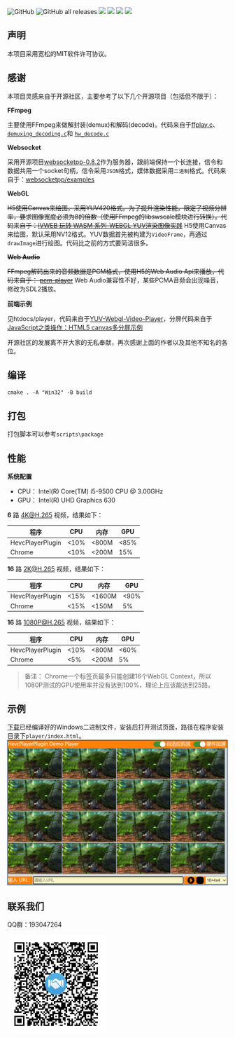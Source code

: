 ![GitHub](https://img.shields.io/github/license/HevcPlayerPlugin/HevcPlayerPlugin)
![GitHub all releases](https://img.shields.io/github/downloads/HevcPlayerPlugin/HevcPlayerPlugin/total)
[![](https://img.shields.io/badge/language-c++-red.svg)](https://en.cppreference.com/)
[![](https://img.shields.io/badge/platform-windows-blue.svg)](https://github.com/HevcPlayerPlugin/HevcPlayerPlugin)
[![](https://img.shields.io/badge/PRs-welcome-yellow.svg)](https://github.com/HevcPlayerPlugin/HevcPlayerPlugin/pulls)
[![](https://github.com/ZLMediaKit/ZLMediaKit/actions/workflows/windows.yml/badge.svg)](https://github.com/HevcPlayerPlugin/HevcPlayerPlugin)
## 声明
本项目采用宽松的MIT软件许可协议。

## 感谢
本项目灵感来自于开源社区，主要参考了以下几个开源项目（包括但不限于）：

**FFmpeg**

主要使用FFmpeg来做解封装(demux)和解码(decode)。代码来自于[ffplay.c](https://ffmpeg.org/doxygen/trunk/ffplay_8c_source.html)、[`demuxing_decoding.c`](https://ffmpeg.org/doxygen/trunk/demuxing_decoding_8c-example.html)和 [`hw_decode.c`](https://ffmpeg.org/doxygen/trunk/hw_decode_8c-example.html)

**Websocket**

采用开源项目[websocketpp-0.8.2](https://github.com/zaphoyd/websocketpp)作为服务器，跟前端保持一个长连接，信令和数据共用一个socket句柄，信令采用`JSON`格式，媒体数据采用`二进制`格式。代码来自于：[websocketpp/examples](https://github.com/zaphoyd/websocketpp/tree/master/examples)

**WebGL**

~~H5使用Canvas来绘图，采用YUV420格式。为了提升渲染性能，限定了视频分辨率，要求图像宽度必须为8的倍数（使用FFmpeg的libswscale模块进行转换）。代码来自于：[IVWEB 玩转 WASM 系列-WEBGL YUV渲染图像实践](https://juejin.cn/post/6844904008054751246)~~
H5使用Canvas来绘图，默认采用NV12格式。YUV数据首先被构建为`VideoFrame`，再通过`drawImage`进行绘图。代码比之前的方式要简洁很多。

~~**Web Audio**~~

~~FFmpeg解码出来的音频数据是PCM格式，使用H5的Web Audio Api来播放，代码来自于： [pcm-player](https://github.com/samirkumardas/pcm-player)~~
Web Audio兼容性不好，某些PCMA音频会出现噪音，修改为SDL2播放。

**前端示例**

见htdocs/player，代码来自于[YUV-Webgl-Video-Player](https://github.com/p4prasoon/YUV-Webgl-Video-Player)，分屏代码来自于[JavaScript之类操作：HTML5 canvas多分屏示例](https://blog.csdn.net/boonya/article/details/82784952)

开源社区的发展离不开大家的无私奉献，再次感谢上面的作者以及其他不知名的各位。

## 编译
```
cmake . -A "Win32" -B build
```

## 打包
打包脚本可以参考`scripts\package`

## 性能

**系统配置**
- CPU： Intel(R) Core(TM) i5-9500 CPU @ 3.00GHz
- GPU： Intel(R) UHD Graphics 630

**6** 路 4K@H.265 视频，结果如下：

| 程序 | CPU | 内存 | GPU |
| --- | --- | --- | --- |
| HevcPlayerPlugin | <10% | <800M | <85% |
| Chrome | <10% | <200M | 15% |

**16** 路 2K@H.265 视频，结果如下：

| 程序 | CPU | 内存 | GPU |
| --- | --- | --- | --- |
| HevcPlayerPlugin | <15% | <1600M | <90% |
| Chrome | <15% | <150M | 5% |
	
**16** 路 1080P@H.265 视频，结果如下：

| 程序 | CPU | 内存 | GPU |
| --- | --- | --- | --- |
| HevcPlayerPlugin | <10% | <800M | <60% |
| Chrome | <5% | <200M | 5% |

> 备注： Chrome一个标签页最多只能创建16个WebGL Context，所以1080P测试的GPU使用率并没有达到100%，理论上应该能达到25路。
## 示例
[下载](https://github.com/duiniuluantanqin/HevcPlayerPlugin/releases/)已经编译好的Windows二进制文件，安装后打开测试页面，路径在程序安装目录下`player/index.html`。
<br>
![demo.png](docs/images/demo.png)

## 联系我们
QQ群：193047264

![](docs/images/QR.png)